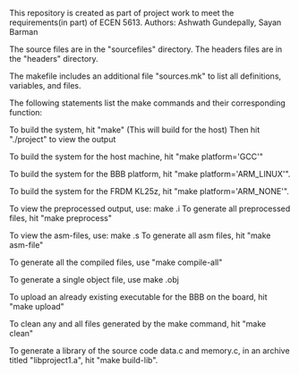 This repository is created as part of project work to meet the requirements(in part) of ECEN 5613.
Authors: Ashwath Gundepally, Sayan Barman

The source files are in the "sourcefiles" directory. The headers files are in the "headers" directory.

The makefile includes an additional file "sources.mk" to list all definitions, variables, and files.

The following statements list the make commands and their corresponding function: 

To build the system, hit "make" (This will build for the host)
Then hit "./project" to view the output


To build the system for the host machine, hit "make platform='GCC'"

To build the system for the BBB platform, hit "make platform='ARM_LINUX'".

To build the system for the FRDM KL25z, hit "make platform='ARM_NONE'".

To view the preprocessed output, use: make <filename>.i
To generate all preprocessed files, hit "make preprocess"

To view the asm-files, use: make <filename>.s
To generate all asm files, hit "make asm-file" 

To generate all the compiled files, use "make compile-all"

To generate a single object file, use make <filename>.obj

To upload  an already existing executable for the BBB on the board, hit "make upload"

To clean any and all files generated by the make command, hit "make clean"

To generate a library of the source code data.c and memory.c, in an archive titled "libproject1.a", hit "make build-lib".
